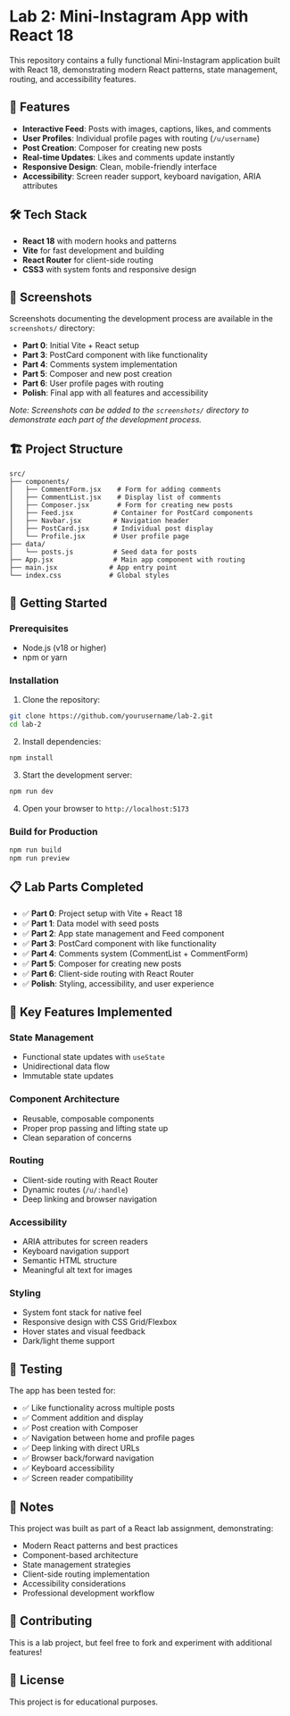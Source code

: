 # Lab 2: Mini-Instagram App with React 18

This repository contains a fully functional Mini-Instagram application built with React 18, demonstrating modern React patterns, state management, routing, and accessibility features.

## 🚀 Features

- **Interactive Feed**: Posts with images, captions, likes, and comments
- **User Profiles**: Individual profile pages with routing (`/u/username`)
- **Post Creation**: Composer for creating new posts
- **Real-time Updates**: Likes and comments update instantly
- **Responsive Design**: Clean, mobile-friendly interface
- **Accessibility**: Screen reader support, keyboard navigation, ARIA attributes

## 🛠️ Tech Stack

- **React 18** with modern hooks and patterns
- **Vite** for fast development and building
- **React Router** for client-side routing
- **CSS3** with system fonts and responsive design

## 📱 Screenshots

Screenshots documenting the development process are available in the `screenshots/` directory:

- **Part 0**: Initial Vite + React setup
- **Part 3**: PostCard component with like functionality
- **Part 4**: Comments system implementation  
- **Part 5**: Composer and new post creation
- **Part 6**: User profile pages with routing
- **Polish**: Final app with all features and accessibility

*Note: Screenshots can be added to the `screenshots/` directory to demonstrate each part of the development process.*

## 🏗️ Project Structure

```
src/
├── components/
│   ├── CommentForm.jsx    # Form for adding comments
│   ├── CommentList.jsx    # Display list of comments
│   ├── Composer.jsx       # Form for creating new posts
│   ├── Feed.jsx          # Container for PostCard components
│   ├── Navbar.jsx        # Navigation header
│   ├── PostCard.jsx      # Individual post display
│   └── Profile.jsx       # User profile page
├── data/
│   └── posts.js          # Seed data for posts
├── App.jsx               # Main app component with routing
├── main.jsx             # App entry point
└── index.css            # Global styles
```

## 🚀 Getting Started

### Prerequisites
- Node.js (v18 or higher)
- npm or yarn

### Installation

1. Clone the repository:
```bash
git clone https://github.com/yourusername/lab-2.git
cd lab-2
```

2. Install dependencies:
```bash
npm install
```

3. Start the development server:
```bash
npm run dev
```

4. Open your browser to `http://localhost:5173`

### Build for Production

```bash
npm run build
npm run preview
```

## 📋 Lab Parts Completed

- ✅ **Part 0**: Project setup with Vite + React 18
- ✅ **Part 1**: Data model with seed posts
- ✅ **Part 2**: App state management and Feed component
- ✅ **Part 3**: PostCard component with like functionality
- ✅ **Part 4**: Comments system (CommentList + CommentForm)
- ✅ **Part 5**: Composer for creating new posts
- ✅ **Part 6**: Client-side routing with React Router
- ✅ **Polish**: Styling, accessibility, and user experience

## 🎯 Key Features Implemented

### State Management
- Functional state updates with `useState`
- Unidirectional data flow
- Immutable state updates

### Component Architecture
- Reusable, composable components
- Proper prop passing and lifting state up
- Clean separation of concerns

### Routing
- Client-side routing with React Router
- Dynamic routes (`/u/:handle`)
- Deep linking and browser navigation

### Accessibility
- ARIA attributes for screen readers
- Keyboard navigation support
- Semantic HTML structure
- Meaningful alt text for images

### Styling
- System font stack for native feel
- Responsive design with CSS Grid/Flexbox
- Hover states and visual feedback
- Dark/light theme support

## 🧪 Testing

The app has been tested for:
- ✅ Like functionality across multiple posts
- ✅ Comment addition and display
- ✅ Post creation with Composer
- ✅ Navigation between home and profile pages
- ✅ Deep linking with direct URLs
- ✅ Browser back/forward navigation
- ✅ Keyboard accessibility
- ✅ Screen reader compatibility

## 📝 Notes

This project was built as part of a React lab assignment, demonstrating:
- Modern React patterns and best practices
- Component-based architecture
- State management strategies
- Client-side routing implementation
- Accessibility considerations
- Professional development workflow

## 🤝 Contributing

This is a lab project, but feel free to fork and experiment with additional features!

## 📄 License

This project is for educational purposes.
